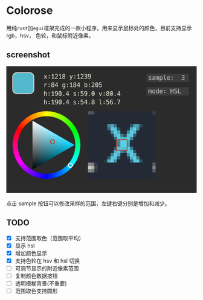 # Colorose

用纯`rust`加`egui`框架完成的一款小程序，用来显示鼠标处的颜色，目前支持显示 rgb，hsv，
色轮，和鼠标附近像素。

## screenshot

![screenshots](readme.assets/screenshots.png)

点击 sample 按钮可以修改采样的范围，左键右键分别是增加和减少。

## TODO

- [x] 支持范围取色（范围取平均）
- [x] 显示 hsl
- [x] 增加颜色显示
- [x] 支持色轮在 hsv 和 hsl 切换
- [ ] 可调节显示的附近像素范围
- [ ] 复制颜色数据按钮
- [ ] 透明模糊背景(不重要)
- [ ] 范围取色支持圆形
